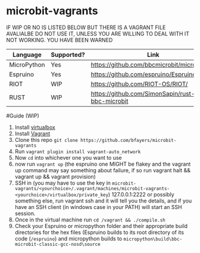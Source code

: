 # microbit-vagrants
IF WIP OR NO IS LISTED BELOW BUT THERE IS A VAGRANT FILE AVALIALBE DO NOT USE IT, UNLESS YOU ARE WILLING TO DEAL WITH IT NOT WORKING.
YOU HAVE BEEN WARNED

| Language    | Supported? | Link                                               |
|-------------|------------|----------------------------------------------------|
| MicroPython | Yes        | https://github.com/bbcmicrobit/micropython         |
| Espruino    | Yes        | https://github.com/espruino/Espruino               |
| RIOT        | WIP        | https://github.com/RIOT-OS/RIOT/                   |
| RUST        | WIP        | https://github.com/SimonSapin/rust-on-bbc-microbit |

#Guide (WIP)
1. Install [virtualbox](https://www.virtualbox.org/wiki/Downloads)
2. Install [Vagrant](https://www.vagrantup.com/downloads.html)
3. Clone this repo ```git clone https://github.com/bfayers/microbit-vagrants```
4. Run ```vagrant plugin install vagrant-auto_network```
5. Now ```cd``` into whichever one you want to use
6. now run ```vagrant up``` (the espruino one MIGHT be flakey and the vagrant up command may say something about failure, if so run vagrant halt && vagrant up && vagrant provision)
7. SSH in (you may have to use the key in ```microbit-vagrants/<yourchoice>/.vagrant/machines/microbit-vagrants-<yourchoice>/virtualbox/private_key```) 127.0.0.1:2222 or possibly something else, run vagrant ssh and it will tell you the details, and if you have an SSH client (in windows case in your PATH) will start an SSH session.
8. Once in the virtual machine run ```cd /vagrant && ./compile.sh``` 
9. Check your Espruino or micropython folder and their appropriate build directories for the hex files (Espruino builds to its root directory of its code (```/espruino```) and micropython builds to ```micropython\build\bbc-microbit-classic-gcc-nosd\source```
